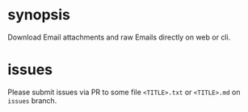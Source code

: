 # synopsis
Download Email attachments and raw Emails directly on web or cli.

# issues
Please submit issues via PR to some file `<TITLE>.txt` or `<TITLE>.md` on `issues` branch.
